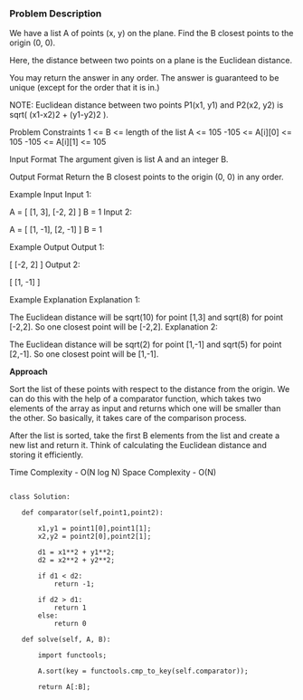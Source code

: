### Problem Description

We have a list A of points (x, y) on the plane. Find the B closest points to the origin (0, 0).

Here, the distance between two points on a plane is the Euclidean distance.

You may return the answer in any order. The answer is guaranteed to be unique (except for the order that it is in.)

NOTE: Euclidean distance between two points P1(x1, y1) and P2(x2, y2) is sqrt( (x1-x2)2 + (y1-y2)2 ).



Problem Constraints
1 <= B <= length of the list A <= 105
-105 <= A[i][0] <= 105
-105 <= A[i][1] <= 105



Input Format
The argument given is list A and an integer B.



Output Format
Return the B closest points to the origin (0, 0) in any order.



Example Input
Input 1:

 A = [ 
       [1, 3],
       [-2, 2] 
     ]
 B = 1
Input 2:

 A = [
       [1, -1],
       [2, -1]
     ] 
 B = 1


Example Output
Output 1:

 [ [-2, 2] ]
Output 2:

 [ [1, -1] ]


Example Explanation
Explanation 1:

 The Euclidean distance will be sqrt(10) for point [1,3] and sqrt(8) for point [-2,2].
 So one closest point will be [-2,2].
Explanation 2:

 The Euclidean distance will be sqrt(2) for point [1,-1] and sqrt(5) for point [2,-1].
 So one closest point will be [1,-1].
 
 
 **Approach**
 
 Sort the list of these points with respect to the distance from the origin. 
We can do this with the help of a comparator function, which takes two elements of the array as input 
and returns which one will be smaller than the other. So basically, it takes care of the comparison process.

After the list is sorted, take the first B elements from the list and create a new list and return it. 
Think of calculating the Euclidean distance and storing it efficiently.

Time Complexity - O(N log N)
Space Complexity - O(N)

 ```
 
 class Solution:

    def comparator(self,point1,point2):
        
        x1,y1 = point1[0],point1[1];
        x2,y2 = point2[0],point2[1];

        d1 = x1**2 + y1**2;
        d2 = x2**2 + y2**2;
        
        if d1 < d2:
            return -1;
        
        if d2 > d1:
            return 1
        else:
            return 0

    def solve(self, A, B):

        import functools;

        A.sort(key = functools.cmp_to_key(self.comparator));

        return A[:B];
 
 ```
